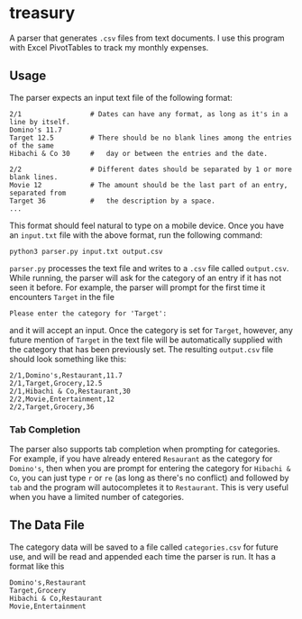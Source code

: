 # treasury

A parser that generates `.csv` files from text documents. I use this program with Excel PivotTables to track my monthly expenses.

## Usage

The parser expects an input text file of the following format:
```
2/1                 # Dates can have any format, as long as it's in a line by itself.
Domino's 11.7
Target 12.5         # There should be no blank lines among the entries of the same 
Hibachi & Co 30     #   day or between the entries and the date.

2/2                 # Different dates should be separated by 1 or more blank lines.
Movie 12            # The amount should be the last part of an entry, separated from
Target 36           #   the description by a space.
...
```
This format should feel natural to type on a mobile device. Once you have an `input.txt` file with the above format, run the following command:
```
python3 parser.py input.txt output.csv
```
`parser.py` processes the text file and writes to a `.csv` file called `output.csv`. While running, the parser will ask for the category of an entry if it has not seen it before. For example, the parser will prompt for the first time it encounters `Target` in the file
```
Please enter the category for 'Target': 
```
and it will accept an input. Once the category is set for `Target`, however, any future mention of `Target` in the text file will be automatically supplied with the category that has been previously set. The resulting `output.csv` file should look something like this:
```
2/1,Domino's,Restaurant,11.7
2/1,Target,Grocery,12.5
2/1,Hibachi & Co,Restaurant,30
2/2,Movie,Entertainment,12
2/2,Target,Grocery,36
```

### Tab Completion

The parser also supports tab completion when prompting for categories. For example, if you have already entered `Resaurant` as the category for `Domino's`, then when you are prompt for entering the category for `Hibachi & Co`, you can just type `r` or `re` (as long as there's no conflict) and followed by `tab` and the program will autocompletes it to `Restaurant`. This is very useful when you have a limited number of categories.

## The Data File

The category data will be saved to a file called `categories.csv` for future use, and will be read and appended each time the parser is run. It has a format like this
```
Domino's,Restaurant
Target,Grocery
Hibachi & Co,Restaurant
Movie,Entertainment
```
